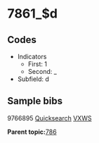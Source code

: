 # 7861\_$d

## Codes

-   Indicators
    -   First: 1
    -   Second: \_
-   Subfield: d

## Sample bibs

9766895 [Quicksearch](https://search.library.yale.edu/catalog/9766895) [VXWS](http://prodorbis.library.yale.edu:7014/vxws/GetHoldingsService?bibId=9766895)

**Parent topic:**[786](../../tags/786/786.md)

